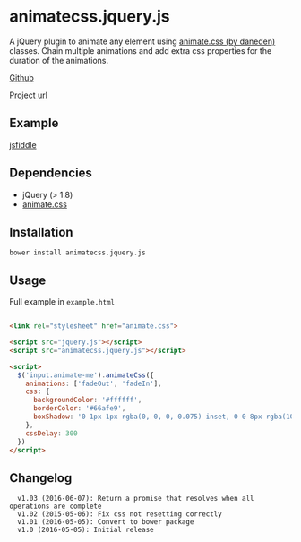 # animatecss.jquery.js

A jQuery plugin to animate any element using [animate.css (by daneden)](https://daneden.github.io/animate.css/) classes. Chain multiple animations and add extra css properties for the duration of the animations.

[Github](https://github.com/jarvelov/animatecss.jquery.js)

[Project url](https://tobias.jarvelov.se/portfolio/animatecss.jquery.js/)

## Example

[jsfiddle](https://jsfiddle.net/jarvelov/sef7rdcg/)

## Dependencies

 * jQuery (> 1.8)
 * [animate.css](https://daneden.github.io/animate.css/)

## Installation

`bower install animatecss.jquery.js`

## Usage

Full example in `example.html`

```html

<link rel="stylesheet" href="animate.css">

<script src="jquery.js"></script>
<script src="animatecss.jquery.js"></script>

<script>
  $('input.animate-me').animateCss({
    animations: ['fadeOut', 'fadeIn'],
    css: {
      backgroundColor: '#ffffff',
      borderColor: '#66afe9',
      boxShadow: '0 1px 1px rgba(0, 0, 0, 0.075) inset, 0 0 8px rgba(102,175,233, 0.6)'
    },
    cssDelay: 300
  })
</script>
```

## Changelog
```
  v1.03 (2016-06-07): Return a promise that resolves when all operations are complete
  v1.02 (2015-05-06): Fix css not resetting correctly
  v1.01 (2016-05-05): Convert to bower package
  v1.0 (2016-05-05): Initial release
```
